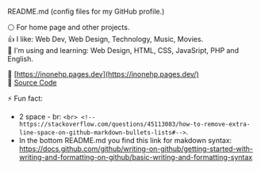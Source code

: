  README.md (config files for my GitHub profile.)  

⚪ For home page and other projects.  
👍 I like: Web Dev, Web Design, Technology, Music, Movies.  
🌱 I'm using and learning: Web Design, HTML, CSS, JavaSript, PHP and English.    
  
🔗 [https://inonehp.pages.dev](https://inonehp.pages.dev/)  
📁 [Source Code](https://github.com/inonehp/inonehp.pages.dev)  

⚡ Fun fact:  
- 2 space - br: `<br> <!--https://stackoverflow.com/questions/45113083/how-to-remove-extra-line-space-on-github-markdown-bullets-lists#-->`.  
- In the bottom README.md you find this link for makdown syntax: https://docs.github.com/github/writing-on-github/getting-started-with-writing-and-formatting-on-github/basic-writing-and-formatting-syntax  

<!--
**inonehp/inonehp** is a ✨ _special_ ✨ repository because its `README.md` (this file) appears on your GitHub profile.

Here are some ideas to get you started:

- 🔭 I’m currently working on ...
- 🌱 I’m currently learning ...
- 👯 I’m looking to collaborate on ...
- 🤔 I’m looking for help with ...
- 💬 Ask me about ...
- 📫 How to reach me: ...
- 😄 Pronouns: ...
- ⚡ Fun fact: ...
-->


